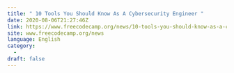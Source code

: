 ```yaml
---
title: " 10 Tools You Should Know As A Cybersecurity Engineer "
date: 2020-08-06T21:27:46Z
link: https://www.freecodecamp.org/news/10-tools-you-should-know-as-a-cybersecurity-engineer/?utm_medium=RSS&utm_source=news.12bit.vn
site: www.freecodecamp.org/news
language: English
category:
  -   
draft: false
---
```

